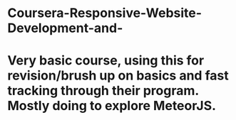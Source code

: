 # Coursera-Responsive-Website-Development-and-
# Very basic course, using this for revision/brush up on basics and fast tracking through their program. Mostly doing to explore MeteorJS.
